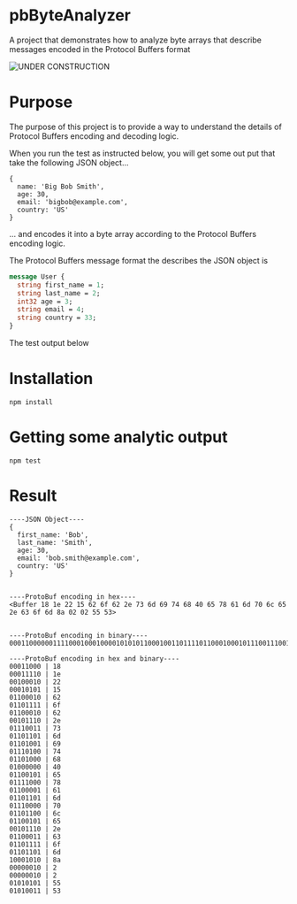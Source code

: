 # pbByteAnalyzer
A project that demonstrates how to analyze byte arrays that describe messages encoded in the Protocol Buffers format

![UNDER CONSTRUCTION](https://toppng.com/uploads/thumbnail/under-construction-sign-11532978241z3ajcgelg4.png)

# Purpose

The purpose of this project is to provide a way to understand the details of Protocol Buffers encoding and decoding logic.

When you run the test as instructed below, you will get some out put that take the following JSON object...

```
{
  name: 'Big Bob Smith',
  age: 30,
  email: 'bigbob@example.com',
  country: 'US'
}
```

... and encodes it into a byte array according to the Protocol Buffers encoding logic.

The Protocol Buffers message format the describes the JSON object is

```protobuf
message User {
  string first_name = 1;
  string last_name = 2;
  int32 age = 3;
  string email = 4;
  string country = 33;
}
```

The test output below

# Installation

`npm install`

# Getting some analytic output

`npm test`

# Result

```
----JSON Object----
{
  first_name: 'Bob',
  last_name: 'Smith',
  age: 30,
  email: 'bob.smith@example.com',
  country: 'US'
}


----ProtoBuf encoding in hex----
<Buffer 18 1e 22 15 62 6f 62 2e 73 6d 69 74 68 40 65 78 61 6d 70 6c 65 2e 63 6f 6d 8a 02 02 55 53>


----ProtoBuf encoding in binary----
000110000001111000100010000101010110001001101111011000100010111001110011011011010110100101110100011010000100000001100101011110000110000101101101011100000110110001100101001011100110001101101111011011011000101000000010000000100101010101010011

----ProtoBuf encoding in hex and binary----
00011000 | 18
00011110 | 1e
00100010 | 22
00010101 | 15
01100010 | 62
01101111 | 6f
01100010 | 62
00101110 | 2e
01110011 | 73
01101101 | 6d
01101001 | 69
01110100 | 74
01101000 | 68
01000000 | 40
01100101 | 65
01111000 | 78
01100001 | 61
01101101 | 6d
01110000 | 70
01101100 | 6c
01100101 | 65
00101110 | 2e
01100011 | 63
01101111 | 6f
01101101 | 6d
10001010 | 8a
00000010 | 2
00000010 | 2
01010101 | 55
01010011 | 53
```



